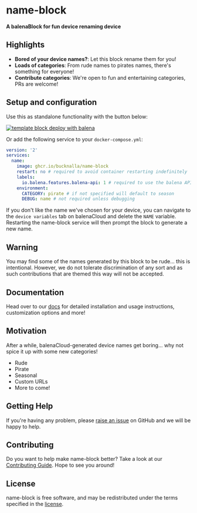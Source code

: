 # name-block

**A balenaBlock for fun device renaming device**

## Highlights

- **Bored of your device names?**: Let this block rename them for you!
- **Loads of categories**: From rude names to pirates names, there's something for everyone!
- **Contribute categories**: We're open to fun and entertaining categories, PRs are welcome!

## Setup and configuration

Use this as standalone functionality with the button below:

[![template block deploy with balena](https://balena.io/deploy.svg)](https://dashboard.balena-cloud.com/deploy?repoUrl=https://github.com/bucknalla/name-block)

Or add the following service to your `docker-compose.yml`:

```yaml
version: '2'
services:
  name:
    image: ghcr.io/bucknalla/name-block
    restart: no # required to avoid container restarting indefinitely
    labels:
      io.balena.features.balena-api: 1 # required to use the balena API
    environment:
      CATEGORY: pirate # if not specified will default to season
      DEBUG: name # not required unless debugging
```

If you don't like the name we've chosen for your device, you can navigate to the `device variables` tab on balenaCloud and delete the `NAME` variable.
Restarting the name-block service will then prompt the block to generate a new name.

## Warning

You may find some of the names generated by this block to be rude... this is intentional.
However, we do not tolerate discrimination of any sort and as such contributions that are themed this way will not be accepted.

## Documentation

Head over to our [docs](https://github.bucknalla.io/name-block/docs/) for detailed installation and usage instructions, customization options and more!

## Motivation

After a while, balenaCloud-generated device names get boring... why not spice it up with some new categories!

- Rude
- Pirate
- Seasonal
- Custom URLs
- More to come!

## Getting Help

If you're having any problem, please [raise an issue](https://github.com/bucknalla/name-block/issues/new) on GitHub and we will be happy to help.

## Contributing

Do you want to help make name-block better? Take a look at our [Contributing Guide](https://github.bucknalla.io/name-block/contributing). Hope to see you around!

## License

name-block is free software, and may be redistributed under the terms specified in the [license](https://github.com/bucknalla/name-block/blob/master/LICENSE).
